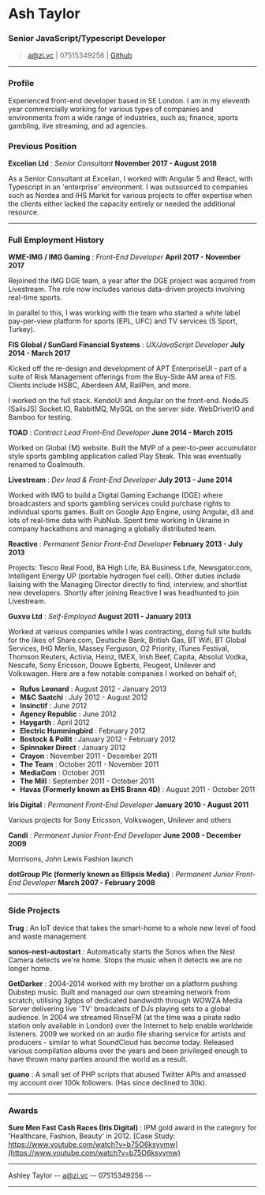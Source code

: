 # Ash Taylor
### Senior JavaScript/Typescript Developer

> [a@zi.vc](mailto:a@zi.vc) | 07515349256 | [Github](http://github.com/zivc)

------


### Profile

Experienced front-end developer based in SE London. I am in my eleventh year commercially working for various types of companies and environments from a wide range of industries, such as; finance, sports gambling, live streaming, and ad agencies.

### Previous Position

__Excelian Ltd__ : *Senior Consultant* __November 2017 - August 2018__

As a Senior Consultant at Excelian, I worked with Angular 5 and React, with Typescript in an 'enterprise' environment. I was outsourced to companies such as Nordea and IHS Markit for various projects to offer expertise when the clients either lacked the capacity entirely or needed the additional resource. 

-----

### Full Employment History
__WME-IMG / IMG Gaming__ : *Front-End Developer* __April 2017 - November 2017__

Rejoined the IMG DGE team, a year after the DGE project was acquired from Livestream. The role now includes various data-driven projects involving real-time sports.

In parallel to this, I was working with the team who started a white label pay-per-view platform for sports (EPL, UFC) and TV services (S Sport, Turkey).


__FIS Global / SunGard Financial Systems__ : *UX/JavaScript Developer* __July 2014 - March 2017__

Kicked off the re-design and development of APT EnterpriseUI -  part of a suite of Risk Management offerings from the Buy-Side AM area of FIS. Clients include HSBC, Aberdeen AM, RailPen, and more.

I worked on the full stack. KendoUI and Angular on the front-end. NodeJS (SailsJS) Socket.IO, RabbitMQ, MySQL on the server side. WebDriverIO and Bamboo for testing.


__TOAD__ : *Contract Lead Front-End Developer* __June 2014 - March 2015__

Worked on Global {M} website. Built the MVP of a peer-to-peer accumulator style sports gambling application called Play Steak. This was eventually renamed to Goalmouth.


__Livestream__ : *Dev lead & Front-End Developer* __July 2013 - June 2014__

Worked with IMG to build a Digital Gaming Exchange (DGE) where broadcasters and sports gambling services could purchase rights to individual sports games. Built on Google App Engine, using Angular, d3 and lots of real-time data with PubNub. Spent time working in Ukraine in company hackathons and managing a globally distributed team.


__Reactive__ : *Permanent Senior Front-End Developer* __February 2013 - July 2013__

Projects: Tesco Real Food, BA High Life, BA Business Life, Newsgator.com, Intelligent Energy UP (portable hydrogen fuel cell). Other duties include liaising with the Managing Director directly to find, interview, and shortlist new developers. Shortly after joining Reactive I was headhunted to join Livestream.


__Guxvu Ltd__ : *Self-Employed* __August 2011 - January 2013__

Worked at various companies while I was contracting, doing full site builds for the likes of Share.com, Deutsche Bank, British Gas, BT Wifi, BT Global Services, IHG Merlin, Massey Ferguson, O2 Priority, iTunes Festival, Thomson Reuters, Activia, Heinz, IMEX, Irish Beef, Capita, Absolut Vodka, Nescafe, Sony Ericsson, Douwe Egberts, Peugeot, Unilever and Volkswagen. Here are a few notable companies I worked on behalf of;

* __Rufus Leonard__ : August 2012 - January 2013
* __M&C Saatchi__ : July 2012 - August 2012
* __Insinctif__ : June 2012
* __Agency Republic__ : June 2012
* __Haygarth__ : April 2012
* __Electric Hummingbird__ : February 2012
* __Bostock & Pollit__ : January 2012 - February 2012
* __Spinnaker Direct__ : January 2012
* __Crayon__ : November 2011 - December 2011
* __The Team__ : October 2011 - November 2011
* __MediaCom__ : October 2011
* __The Mill__ : September 2011 - October 2011
* __Havas (Formerly known as EHS Brann 4D)__ : August 2011 - October 2011


__Iris Digital__ : *Permanent Front-End Developer* __January 2010 - August 2011__

Various projects for Sony Ericsson, Volkswagen, Unilever and others


__Candi__ : *Permanent Junior Front-End Developer* __June 2008 - December 2009__

Morrisons, John Lewis Fashion launch


__dotGroup Plc (formerly known as Ellipsis Media)__ : *Permanent Junior Front-End Developer* __March 2007 - February 2008__


------

### Side Projects
__Trug__ : An IoT device that takes the smart-home to a whole new level of food and waste management


__sonos-nest-autostart__ : Automatically starts the Sonos when the Nest Camera detects we're home. Stops the music when it detects we are no longer home.


__GetDarker__ : 2004-2014 worked with my brother on a platform pushing Dubstep music. Built and managed our own streaming network from scratch, utilising 3gbps of dedicated bandwidth through WOWZA Media Server delivering live 'TV' broadcasts of DJs playing sets to a global audience. In 2004 we streamed RinseFM (at the time was a pirate radio station only available in London) over the Internet to help enable worldwide listeners. 2009 we worked on an audio file sharing service for artists and producers - similar to what SoundCloud has become today. Released various compilation albums over the years and been privileged enough to have thrown many parties around the world as a result.


__guano__ : A small set of PHP scripts that abused Twitter APIs and amassed my account over 100k followers. (Has since declined to 30k).


------


### Awards


__Sure Men Fast Cash Races (Iris Digital)__ :
IPM gold award in the category for 'Healthcare, Fashion, Beauty' in 2012.
[Case Study: https://www.youtube.com/watch?v=b75O6ksyvmw](https://www.youtube.com/watch?v=b75O6ksyvmw)


------


Ashley Taylor -- [a@zi.vc](mailto:a@zi.vc) -- 07515349256 --


------
